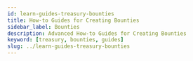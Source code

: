 ```yaml
---
id: learn-guides-treasury-bounties
title: How-to Guides for Creating Bounties
sidebar_label: Bounties
description: Advanced How-to Guides for Creating Bounties
keyword: [treasury, bounties, guides]
slug: ../learn-guides-treasury-bounties
---
```

